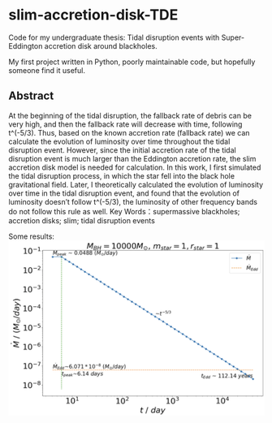 # slim-accretion-disk-TDE
Code for my undergraduate thesis: Tidal disruption events with Super-Eddington accretion disk around blackholes.

My first project written in Python, poorly maintainable code, but hopefully someone find it useful. 

## Abstract
At the beginning of the tidal disruption, the fallback rate of debris can be very high, and then the fallback rate will decrease with time, following t^(-5/3). Thus, based on the known accretion rate (fallback rate) we can calculate the evolution of luminosity over time throughout the tidal disruption event. However, since the initial accretion rate of the tidal disruption event is much larger than the Eddington accretion rate, the slim accretion disk model is needed for calculation. In this work, I first simulated the tidal disruption process, in which the star fell into the black hole gravitational field. Later, I theoretically calculated the evolution of luminosity over time in the tidal disruption event, and found that the evolution of luminosity doesn’t follow t^(-5/3), the luminosity of other frequency bands do not follow this rule as well.
Key Words：supermassive blackholes; accretion disks; slim; tidal disruption events

Some results:
![Some results](https://github.com/SihanChen46/slim-accretion-disk-TDE/blob/master/imgs/img1.png)
